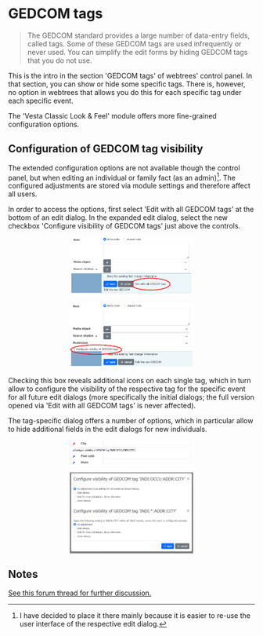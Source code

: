 # GEDCOM tags

> The GEDCOM standard provides a large number of data-entry fields, called tags.
> Some of these GEDCOM tags are used infrequently or never used.
> You can simplify the edit forms by hiding GEDCOM tags that you do not use.

This is the intro in the section 'GEDCOM tags' of webtrees' control panel. In that section, you can show or hide some specific tags. 
There is, however, no option in webtrees that allows you do this for each specific tag under each specific event.

The 'Vesta Classic Look & Feel' module offers more fine-grained configuration options.

## Configuration of GEDCOM tag visibility

The extended configuration options are not available though the control panel, but when editing an individual or family fact (as an admin)[^1]. 
The configured adjustments are stored via module settings and therefore affect all users.

[^1]: I have decided to place it there mainly because it is easier to re-use the user interface of the respective edit dialog.

In order to access the options, first select 'Edit with all GEDCOM tags' at the bottom of an edit dialog. In the expanded edit dialog, select the new checkbox 'Configure visibility of GEDCOM tags' just above the controls.

<p align="center"><img src="select1.png" alt="Screenshot" align="center" width="50%"></p>

<p align="center"><img src="select2.png" alt="Screenshot" align="center" width="50%"></p>

Checking this box reveals additional icons on each single tag, which in turn allow to configure the visibility of the respective tag for the specific event for all future edit dialogs (more specifically the initial dialogs; the full version opened via 'Edit with all GEDCOM tags' is never affected). 

The tag-specific dialog offers a number of options, which in particular allow to hide additional fields in the edit dialogs for new individuals.

<p align="center"><img src="select3.png" alt="Screenshot" align="center" width="50%"></p>

<p align="center"><img src="select4.png" alt="Screenshot" align="center" width="50%"></p>

## Notes

[See this forum thread for further discussion.](https://www.webtrees.net/index.php/en/forum/4-customising/37154-customization-of-gedcom-tag-visibility)

